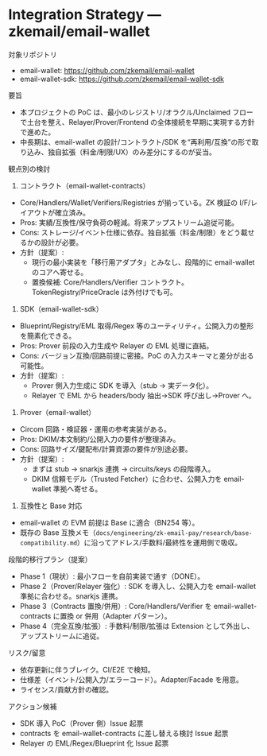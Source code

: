 # Integration Strategy — zkemail/email-wallet

対象リポジトリ
- email-wallet: https://github.com/zkemail/email-wallet
- email-wallet-sdk: https://github.com/zkemail/email-wallet-sdk

要旨
- 本プロジェクトの PoC は、最小のレジストリ/オラクル/Unclaimed フローで土台を整え、Relayer/Prover/Frontend の全体接続を早期に実現する方針で進めた。
- 中長期は、email-wallet の設計/コントラクト/SDK を“再利用/互換”の形で取り込み、独自拡張（料金/制限/UX）のみ差分にするのが妥当。

観点別の検討
1) コントラクト（email-wallet-contracts）
- Core/Handlers/Wallet/Verifiers/Registries が揃っている。ZK 検証の I/F/レイアウトが確立済み。
- Pros: 実績/互換性/保守負荷の軽減。将来アップストリーム追従可能。
- Cons: ストレージ/イベント仕様に依存。独自拡張（料金/制限）をどう載せるかの設計が必要。
- 方針（提案）:
  - 現行の最小実装を「移行用アダプタ」とみなし、段階的に email-wallet のコアへ寄せる。
  - 置換候補: Core/Handlers/Verifier コントラクト。TokenRegistry/PriceOracle は外付けでも可。

1) SDK（email-wallet-sdk）
- Blueprint/Registry/EML 取得/Regex 等のユーティリティ。公開入力の整形を簡素化できる。
- Pros: Prover 前段の入力生成や Relayer の EML 処理に直結。
- Cons: バージョン互換/回路前提に密接。PoC の入力スキーマと差分が出る可能性。
- 方針（提案）:
  - Prover 側入力生成に SDK を導入（stub → 実データ化）。
  - Relayer で EML から headers/body 抽出→SDK 呼び出し→Prover へ。

1) Prover（email-wallet）
- Circom 回路・検証器・運用の参考実装がある。
- Pros: DKIM/本文制約/公開入力の要件が整理済み。
- Cons: 回路サイズ/鍵配布/計算資源の要件が別途必要。
- 方針（提案）:
  - まずは stub → snarkjs 連携 → circuits/keys の段階導入。
  - DKIM 信頼モデル（Trusted Fetcher）に合わせ、公開入力を email-wallet 準拠へ寄せる。

1) 互換性と Base 対応
- email-wallet の EVM 前提は Base に適合（BN254 等）。
- 既存の Base 互換メモ（`docs/engineering/zk-email-pay/research/base-compatibility.md`）に沿ってアドレス/手数料/最終性を運用側で吸収。

段階的移行プラン（提案）
- Phase 1（現状）: 最小フローを自前実装で通す（DONE）。
- Phase 2（Prover/Relayer 強化）: SDK を導入し、公開入力を email-wallet 準拠に合わせる。snarkjs 連携。
- Phase 3（Contracts 置換/併用）: Core/Handlers/Verifier を email-wallet-contracts に置換 or 併用（Adapter パターン）。
- Phase 4（完全互換/拡張）: 手数料/制限/拡張は Extension として外出し、アップストリームに追従。

リスク/留意
- 依存更新に伴うブレイク。CI/E2E で検知。
- 仕様差（イベント/公開入力/エラーコード）。Adapter/Facade を用意。
- ライセンス/貢献方針の確認。

アクション候補
- SDK 導入 PoC（Prover 側）Issue 起票
- contracts を email-wallet-contracts に差し替える検討 Issue 起票
- Relayer の EML/Regex/Blueprint 化 Issue 起票
